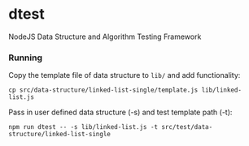 # dtest

NodeJS Data Structure and Algorithm Testing Framework

### Running

Copy the template file of data structure to `lib/` and add functionality:

`cp src/data-structure/linked-list-single/template.js lib/linked-list.js`

Pass in user defined data structure (-s) and test template path (-t):

`npm run dtest -- -s lib/linked-list.js -t src/test/data-structure/linked-list-single`